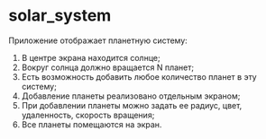 # solar_system

Приложение отображает планетную систему:
1. В центре экрана находится солнце;
2. Вокруг солнца должно вращается N планет;
3. Есть возможность добавить любое количество планет в эту систему;
4. Добавление планеты реализовано отдельным экраном;
5. При добавлении планеты можно задать ее радиус, цвет, удаленность, скорость вращения;
6. Все планеты помещаются на экран.
